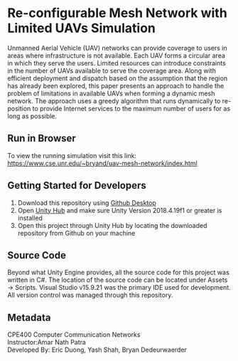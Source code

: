 # Re-configurable Mesh Network with Limited UAVs Simulation

Unmanned Aerial Vehicle (UAV) networks can provide coverage to users in areas where infrastructure is not available. Each UAV forms a circular area in which they serve the users. Limited resources can introduce constraints in the number of UAVs available to serve the coverage area. Along with efficient deployment and dispatch based on the assumption that the region has already been explored, this paper presents an approach to handle the problem of limitations in available UAVs when forming a dynamic mesh network. The approach uses a greedy algorithm that runs dynamically to re-position to provide Internet services to the maximum number of users for as long as possible.

## Run in Browser

To view the running simulation visit this link: https://www.cse.unr.edu/~bryand/uav-mesh-network/index.html

## Getting Started for Developers

1) Download this repository using [Github Desktop](https://desktop.github.com/)
2) Open [Unity Hub](https://unity3d.com/get-unity/download) and make sure Unity Version 2018.4.19f1 or greater is installed
3) Open this project through Unity Hub by locating the downloaded repository from Github on your machine

## Source Code

Beyond what Unity Engine provides, all the source code for this project was written in C#. The location of the source code can be located under Assets -> Scripts. Visual Studio v15.9.21 was the primary IDE used for development. All version control was managed through this repository.

## Metadata

CPE400 Computer Communication Networks  
Instructor:Amar Nath Patra  
Developed By: Eric Duong, Yash Shah, Bryan Dedeurwaerder  


